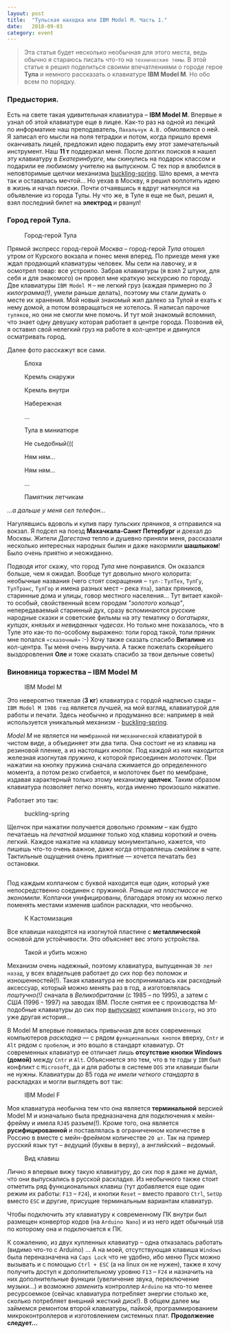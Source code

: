 ```yaml
---
layout: post
title:  "Тульская находка или IBM Model M. Часть 1."
date:   2018-09-03
category: event
---
```


<blockquote>Эта статья будет несколько необычная для этого места, ведь обычно я стараюсь писать что-то на <code>технические темы</code>. В этой статье я решил поделиться своими впечатлениями о городе герое <b>Тула</b> и немного рассказать о клавиатуре <b>IBM Model M</b>. Но обо всем по порядку.</blockquote>

### Предыстория.

<p class="intro"><span class="dropcap">Е</span>сть на свете такая удивительная клавиатура – <b>IBM Model M</b>. Впервые я узнал об этой клавиатуре еще в лицее. Как-то раз на одной из лекций по информатике наш преподаватель, <code>Пахальчук А.В.</code> обмолвился о ней. Я записал его мысли на поля тетрадки и потом, когда пришло время оканчивать лицей, предложил идею подарить ему этот замечательный инструмент. Наш <b>11 т</b> поддержал меня. После долгих поисков я нашел эту клавиатуру в <i>Екатеринбурге</i>, мы скинулись на подарок классом и подарили ее любимому учителю на выпускном. С тех пор я влюбился в неповторимые щелчки механизма <a href="https://en.wikipedia.org/wiki/Buckling_spring">buckling-spring</a>. Шло время, а мечта так и оставалась мечтой… Но уехав в Москву, я решил воплотить идею в жизнь и начал поиски. Почти отчаявшись я вдруг наткнулся на объявление из города Тулы. Ну что же, в Туле я еще не был, решил я, взял последний билет на <b>электрод</b> и рванул!</p>

### Город герой Тула.

<figure>
	<img src="{{ '/assets/img/posts/2018_10_01_01.jpg' | prepend: site.baseurl }}" alt=""> 
	<figcaption>Город-герой Тула</figcaption>
</figure>

Прямой экспресс город-герой *Москва* – город-герой *Тула* отошел утром от Курского вокзала и понес меня вперед. По приезде меня уже ждал продающий клавиатуры человек. Мы сели на лавочку, и я осмотрел товар: все устроило. Забрав клавиатуры (я взял 2 штуки, для себя и для знакомого) он провел мне краткую экскурсию по городу. Две клавиатуры `IBM Model M` – не легкий груз (каждая примерно по *3 килограмма(!)*, умели раньше делать), поэтому мы стали думать о месте их хранения. Мой новый знакомый жил далеко за Тулой и ехать к нему домой, а потом возвращаться не хотелось. Я написал парочке `туляков`, но они не смогли мне помочь. И тут мой знакомый вспомнил, что знает одну девушку которая работает в центре города. Позвонив ей, я оставил свой нелегкий груз на работе в кол-центре и двинулся осматривать город. 

Далее фото расскажут все сами.

<figure>
	<img src="{{ '/assets/img/posts/2018_10_01_02.jpg' | prepend: site.baseurl }}" alt=""> 
	<figcaption>Блоха</figcaption>
</figure>

<figure>
	<img src="{{ '/assets/img/posts/2018_10_01_03.jpg' | prepend: site.baseurl }}" alt=""> 
	<figcaption>Кремль снаружи</figcaption>
</figure>

<figure>
	<img src="{{ '/assets/img/posts/2018_10_01_04.jpg' | prepend: site.baseurl }}" alt=""> 
	<figcaption>Кремль внутри</figcaption>
</figure>

<figure>
	<img src="{{ '/assets/img/posts/2018_10_01_05.jpg' | prepend: site.baseurl }}" alt=""> 
	<figcaption>Набережная</figcaption>
</figure>

<figure>
	<img src="{{ '/assets/img/posts/2018_10_01_06.jpg' | prepend: site.baseurl }}" alt=""> 
	<figcaption>...</figcaption>
</figure>

<figure>
	<img src="{{ '/assets/img/posts/2018_10_01_07.jpg' | prepend: site.baseurl }}" alt=""> 
	<figcaption>Тула в миниатюре</figcaption>
</figure>

<figure>
	<img src="{{ '/assets/img/posts/2018_10_01_08.jpg' | prepend: site.baseurl }}" alt=""> 
	<figcaption>Не сьедобный(((</figcaption>
</figure>

<figure>
	<img src="{{ '/assets/img/posts/2018_10_01_09.jpg' | prepend: site.baseurl }}" alt=""> 
	<figcaption>Ням ням...</figcaption>
</figure>

<figure>
	<img src="{{ '/assets/img/posts/2018_10_01_10.jpg' | prepend: site.baseurl }}" alt=""> 
	<figcaption>Ням ням...</figcaption>
</figure>

<figure>
	<img src="{{ '/assets/img/posts/2018_10_01_11.jpg' | prepend: site.baseurl }}" alt=""> 
	<figcaption>...</figcaption>
</figure>

<figure>
	<img src="{{ '/assets/img/posts/2018_10_01_12.jpg' | prepend: site.baseurl }}" alt=""> 
	<figcaption>Памятник летчикам</figcaption>
</figure>

*...а дальше у меня сел телефон...*

Нагулявшись вдоволь и купив пару *тульских пряников*, я отправился на вокзал. Я подсел на поезд **Махачкала-Санкт Петербург** и доехал до Москвы.
Жители *Дагестана* тепло и душевно приняли меня, рассказали несколько интересных народных былин и даже накормили **шашлыком**! Было очень приятно и неожиданно.

Подводя итог скажу, что город *Тула* мне понравился. Он оказался больше, чем я ожидал. Вообще тут довольно много колорита: необычные названия (чего стоят сокращения – `тул-`: `ТулТех`, `ТулГу`, `ТулТранс`, `ТулГор` и имена разных мест – река `Упа`), запах пряников, старинные дома и улицы, говор местного населения…
Тут витает какой-то особый, свойственный всем городам *"золотого кольца"*, непередаваемый старинный дух, сразу вспоминаются русские народные сказки и советские фильмы на эту тематику о *богатырях*, *купцах*, *князьях* и *невиданных чудесах*. Но только мне показалось, что в Туле это как-то по-особому выражено: толи город такой, толи пряник мне попался `«сказочный»` :-) Хочу также сказать спасибо <b>Виталине</b> из кол-центра. Ты меня очень выручила. А также пожелать скорейшего выздоровления <b>Оле</b> и тоже сказать спасибо за твои дельные советы)

### Виновница торжества – IBM Model M

<figure>
	<img src="{{ '/assets/img/posts/2018_10_01_13.jpg' | prepend: site.baseurl }}" alt=""> 
	<figcaption>IBM Model M</figcaption>
</figure>

Это невероятно тяжелая (**3 кг**) клавиатура с гордой надписью сзади – `IBM Model M 1986 год` является лучшей, на мой взгляд, клавиатурой для работы и печати. Здесь необычно и продуманно все: например в ней используется уникальный механизм - [buckling-spring](https://en.wikipedia.org/wiki/Buckling_spring).

*Model M* не является ни `мембранной` ни `механической` клавиатурой в чистом виде, а объединяет эти два типа. Она состоит не из клавиш на резиновой пленке, а из настоящих *кнопок*. Под каждой из них находится железная изогнутая *пружина*, к которой присоединен *молоточек*.
При нажатии на кнопку пружина сначала сжимается до определенного момента, а потом резко сгибается, и молоточек бьет по мембране, издавая характерный только этому механизму **щелчек**. Таким образом клавиатура позволяет легко понять, когда именно произошло нажатие.

Работает это так:

<figure>
	<img src="{{ '/assets/img/posts/2018_10_01_14.gif' | prepend: site.baseurl }}" alt=""> 
	<figcaption>buckling-spring</figcaption>
</figure>

Щелчок при нажатии получается довольно *громким* – как будто печатаешь на *печатной машинке* только ход клавиш короткий и очень легкий. Каждое нажатие на клавишу монументально, кажется, что пишешь что-то очень важное, даже когда отправляешь *смайлик* в чате. Тактильные ощущения очень приятные — хочется печатать без остановки.

<figure>
	<img src="{{ '/assets/img/posts/2018_10_01_15.jpg' | prepend: site.baseurl }}" alt=""> 
	<figcaption></figcaption>
</figure>

Под каждым колпачком с буквой находится еще один, который уже непосредственно соединен с пружиной. *Раньше на пластмассе не экономили*. Колпачки унифицированы, благодаря этому их можно легко поменять местами изменив шаблон раскладки, что необычно.

<figure>
	<img src="{{ '/assets/img/posts/2018_10_01_16.jpg' | prepend: site.baseurl }}" alt=""> 
	<figcaption>К Кастомизация</figcaption>
</figure>

Все клавиши находятся на изогнутой пластине с **металлической** основой для устойчивости. Это объясняет вес этого устройства.

<figure>
	<img src="{{ '/assets/img/posts/2018_10_01_17.jpg' | prepend: site.baseurl }}" alt=""> 
	<figcaption>Такой и убить можно</figcaption>
</figure>

Механизм очень надежный, поэтому клавиатура, выпущенная `30 лет назад`, у всех владельцев работает до сих пор без поломок и изношенностей(!). Такая клавиатура не воспринималась как расходный аксессуар, который можно менять раз в год, а изготовлялась *поштучно(!)* сначала в *Великобритании* (с 1985 – по 1995), а затем с *США* (1996 - 1997) на заводах IBM. После снятия ее с производства M-подобные клавиатуры до сих пор [выпускают](http://www.pckeyboard.com/) компания `Unicorp`, но это уже другая история...

В Model M впервые появилась привычная для всех современных компьютеров *раскладка* — с рядом `функциональных кнопок` вверху, `Cntr` и `Alt` рядом с `пробелом`, и это вошло в стандарт клавиатур. От современных клавиатур ее отличает лишь **отсутствие кнопки Windows (домой)** между `Cntr` и `Alt`. Объясняется это тем, что в те годы у `IBM` был конфликт с `Microsoft`, да и для работы в системе `DOS` эти клавиши были не нужны. Клавиатуры до 85 года *не имели четкого стандарта* в раскладках и могли выглядеть вот так:

<figure>
	<img src="{{ '/assets/img/posts/2018_10_01_18.jpg' | prepend: site.baseurl }}" alt=""> 
	<figcaption>IBM Model F</figcaption>
</figure>

Моя клавиатура необычна тем что она является **терминальной** версией Model M и изначально была предназначена для подключения к мейн-фрейму и имела `RJ45` разъем(!). Кроме того, она является **русифицированной** и поставлялась в ограниченном количестве в Россию в вместе с мейн-фреймом количестве `20 шт`. Так на пример русский язык тут – *ведущий* (буквы в верху), а английский – *ведомый*.

<figure>
	<img src="{{ '/assets/img/posts/2018_10_01_19.jpg' | prepend: site.baseurl }}" alt=""> 
	<figcaption>Вид клавиш</figcaption>
</figure>

Лично я впервые вижу такую клавиатуру, до сих пор я даже не думал, что они выпускались в русской раскладке. Из необычного также стоит отметить ряд функциональных клавиш (тут добавляется еще один режим их работы: `F13` – `F24`), и кнопки `Reset` – вместо правого `Ctrl`, `SetUp` вместо `ESC` и другие, присущие терминальным вариантам клавиатур.

Чтобы подключить эту клавиатуру к современному ПК внутри был размещен конвертор кодов (на `Arduino Nano`) и из него идет обычный `USB` по которому она и подключается к ПК. 

К сожалению, из двух купленных клавиатур – одна отказалась работать (видимо что-то с Arduino) …  А на моей, отсутствующая клавиша `Windows` была переназначена на `Caps Lock` что не удобно, ибо меню Пуск можно вызывать и с помощью `Ctrl + ESC` (а на linux он не нужен), также я хочу получить доступ к дополнительному уровню `F13` – `F24` и назначить на них дополнительные функции (увеличение звука, переключение музыки…) и возможно *заменить* контроллер `Arduino` на что-то менее ресурсоемкое (сейчас клавиатура потребляет энергии столько же, сколько потребляет внешний жесткий диск!). В общем далее мы займемся ремонтом второй клавиатуры, пайкой, программированием микроконтроллеров и изготовлением системных плат. **Продолжение следует…**